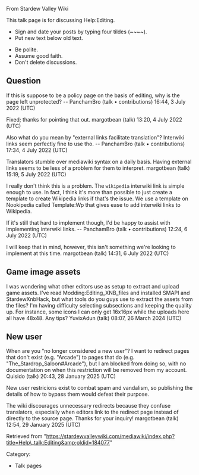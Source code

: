 From Stardew Valley Wiki

This talk page is for discussing Help:Editing.

- Sign and date your posts by typing four tildes (~~~~).
- Put new text below old text.

<!--THE END-->

- Be polite.
- Assume good faith.
- Don't delete discussions.

## Question

If this is suppose to be a policy page on the basis of editing, why is the page left unprotected? -- PanchamBro (talk • contributions) 16:44, 3 July 2022 (UTC)

Fixed; thanks for pointing that out. margotbean (talk) 13:20, 4 July 2022 (UTC)

Also what do you mean by "external links facilitate translation"? Interwiki links seem perfectly fine to use tho. -- PanchamBro (talk • contributions) 17:34, 4 July 2022 (UTC)

Translators stumble over mediawiki syntax on a daily basis. Having external links seems to be less of a problem for them to interpret. margotbean (talk) 15:19, 5 July 2022 (UTC)

I really don't think this is a problem. The `wikipedia` interwiki link is simple enough to use. In fact, I think it's more than possible to just create a template to create Wikipedia links if that's the issue. We use a template on Nookipedia called Template:Wp that gives ease to add interwiki links to Wikipedia.

If it's still that hard to implement though, I'd be happy to assist with implementing interwiki links. -- PanchamBro (talk • contributions) 12:24, 6 July 2022 (UTC)

I will keep that in mind, however, this isn't something we're looking to implement at this time. margotbean (talk) 14:31, 6 July 2022 (UTC)

## Game image assets

I was wondering what other editors use as setup to extract and upload game assets. I've read Modding:Editing\_XNB\_files and installed SMAPI and StardewXnbHack, but what tools do you guys use to extract the assets from the files? I'm having difficulty selecting subsections and keeping the quality up. For instance, some icons I can only get 16x16px while the uploads here all have 48x48. Any tips? YuvixAdun (talk) 08:07, 26 March 2024 (UTC)

## New user

When are you "no longer considered a new user"? I want to redirect pages that don't exist (e.g. "Arcade") to pages that do (e.g. "The\_Stardrop\_Saloon#Arcade"), but I am blocked from doing so, with no documentation on when this restriction will be removed from my account. Quisido (talk) 20:43, 28 January 2025 (UTC)

New user restricions exist to combat spam and vandalism, so publishing the details of how to bypass them would defeat their purpose.

The wiki discourages unnecessary redirects because they confuse translators, especially when editors link to the redirect page instead of directly to the source page. Thanks for your inquiry! margotbean (talk) 12:54, 29 January 2025 (UTC)

Retrieved from "https://stardewvalleywiki.com/mediawiki/index.php?title=Help\_talk:Editing&amp;oldid=184077"

Category:

- Talk pages